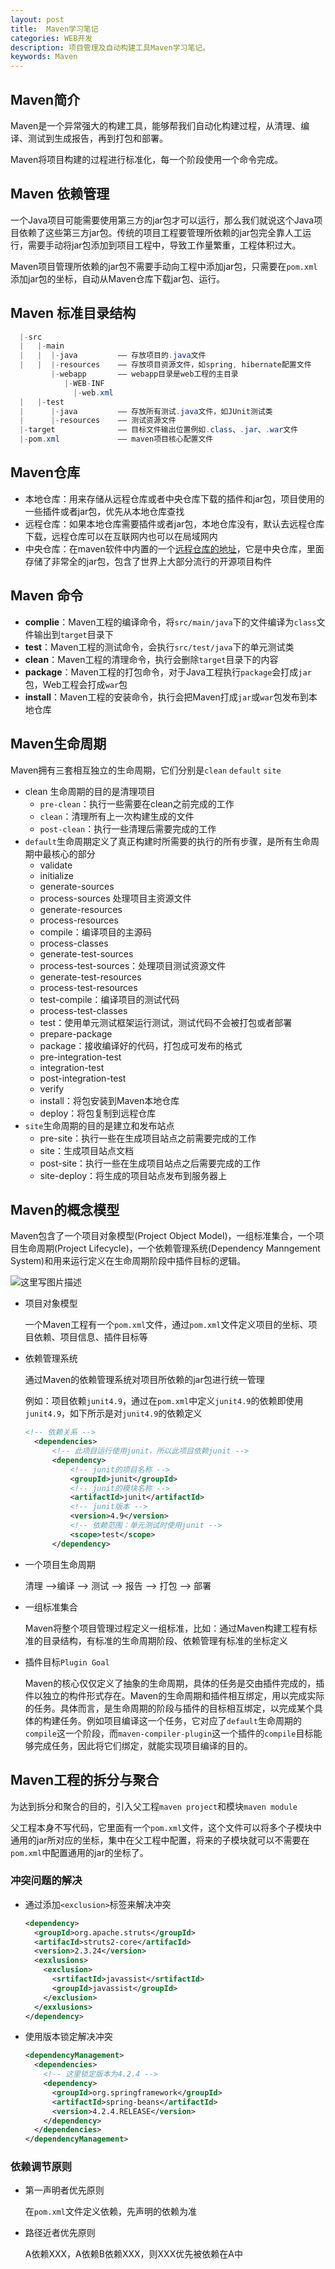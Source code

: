 ```yaml
---
layout: post
title:  Maven学习笔记
categories: WEB开发
description: 项目管理及自动构建工具Maven学习笔记。
keywords: Maven
---
```

## Maven简介

Maven是一个异常强大的构建工具，能够帮我们自动化构建过程，从清理、编译、测试到生成报告，再到打包和部署。

Maven将项目构建的过程进行标准化，每一个阶段使用一个命令完成。

## Maven 依赖管理

一个Java项目可能需要使用第三方的jar包才可以运行，那么我们就说这个Java项目依赖了这些第三方jar包。传统的项目工程要管理所依赖的jar包完全靠人工运行，需要手动将jar包添加到项目工程中，导致工作量繁重，工程体积过大。

Maven项目管理所依赖的jar包不需要手动向工程中添加jar包，只需要在`pom.xml`添加jar包的坐标，自动从Maven仓库下载jar包、运行。

## Maven 标准目录结构

```java
  |-src
  |   |-main
  |   |  |-java        	—— 存放项目的.java文件
  |   |  |-resources    —— 存放项目资源文件，如spring, hibernate配置文件
         |-webapp       —— webapp目录是web工程的主目录
            |-WEB-INF
              |-web.xml
  |   |-test
  |      |-java         —— 存放所有测试.java文件，如JUnit测试类
  |      |-resources    —— 测试资源文件
  |-target              —— 目标文件输出位置例如.class、.jar、.war文件
  |-pom.xml             —— maven项目核心配置文件
```

## Maven仓库

- 本地仓库：用来存储从远程仓库或者中央仓库下载的插件和jar包，项目使用的一些插件或者jar包，优先从本地仓库查找
- 远程仓库：如果本地仓库需要插件或者jar包，本地仓库没有，默认去远程仓库下载，远程仓库可以在互联网内也可以在局域网内
- 中央仓库：在maven软件中内置的一个[远程仓库的地址](http://repo1.maven.org/maven2)，它是中央仓库，里面存储了非常全的jar包，包含了世界上大部分流行的开源项目构件

## Maven 命令

- **complie**：Maven工程的编译命令，将`src/main/java`下的文件编译为`class`文件输出到`target`目录下
- **test**：Maven工程的测试命令，会执行`src/test/java`下的单元测试类
- **clean**：Maven工程的清理命令，执行会删除`target`目录下的内容
- **package**：Maven工程的打包命令，对于Java工程执行`package`会打成`jar`包，Web工程会打成`war`包
- **install**：Maven工程的安装命令，执行会把Maven打成`jar`或`war`包发布到本地仓库

## Maven生命周期

Maven拥有三套相互独立的生命周期，它们分别是`clean` `default` `site`

- clean 生命周期的目的是清理项目
  - `pre-clean`：执行一些需要在clean之前完成的工作
  - `clean`：清理所有上一次构建生成的文件
  - `post-clean`：执行一些清理后需要完成的工作
- `default`生命周期定义了真正构建时所需要的执行的所有步骤，是所有生命周期中最核心的部分
  - validate
  - initialize
  - generate-sources
  - process-sources 处理项目主资源文件
  - generate-resources
  - process-resources
  - compile：编译项目的主源码
  - process-classes
  - generate-test-sources
  - process-test-sources：处理项目测试资源文件
  - generate-test-resources
  - process-test-resources
  - test-compile：编译项目的测试代码
  - process-test-classes
  - test：使用单元测试框架运行测试，测试代码不会被打包或者部署
  - prepare-package
  - package：接收编译好的代码，打包成可发布的格式
  - pre-integration-test
  - integration-test
  - post-integration-test
  - verify
  - install：将包安装到Maven本地仓库
  - deploy：将包复制到远程仓库
- `site`生命周期的目的是建立和发布站点
  - pre-site：执行一些在生成项目站点之前需要完成的工作
  - site：生成项目站点文档
  - post-site：执行一些在生成项目站点之后需要完成的工作
  - site-deploy：将生成的项目站点发布到服务器上

## Maven的概念模型

Maven包含了一个项目对象模型(Project Object Model)，一组标准集合，一个项目生命周期(Project Lifecycle)，一个依赖管理系统(Dependency Manngement System)和用来运行定义在生命周期阶段中插件目标的逻辑。

![这里写图片描述](http://img.blog.csdn.net/20180307201202864?watermark/2/text/aHR0cDovL2Jsb2cuY3Nkbi5uZXQvYW5vbnltb3VzRw==/font/5a6L5L2T/fontsize/400/fill/I0JBQkFCMA==/dissolve/70)

- 项目对象模型

  一个Maven工程有一个`pom.xml`文件，通过`pom.xml`文件定义项目的坐标、项目依赖、项目信息、插件目标等

- 依赖管理系统

  通过Maven的依赖管理系统对项目所依赖的jar包进行统一管理

  例如：项目依赖`junit4.9`，通过在`pom.xml`中定义`junit4.9`的依赖即使用`junit4.9`，如下所示是对`junit4.9`的依赖定义

  ```xml
  <!-- 依赖关系 -->
  	<dependencies>
  		<!-- 此项目运行使用junit，所以此项目依赖junit -->
  		<dependency>
  			<!-- junit的项目名称 -->
  			<groupId>junit</groupId>
  			<!-- junit的模块名称 -->
  			<artifactId>junit</artifactId>
  			<!-- junit版本 -->
  			<version>4.9</version>
  			<!-- 依赖范围：单元测试时使用junit -->
  			<scope>test</scope>
  		</dependency>
  ```

- 一个项目生命周期

  清理 -->编译 --> 测试 --> 报告 --> 打包 --> 部署

- 一组标准集合

  Maven将整个项目管理过程定义一组标准，比如：通过Maven构建工程有标准的目录结构，有标准的生命周期阶段、依赖管理有标准的坐标定义

- 插件目标`Plugin Goal`

  Maven的核心仅仅定义了抽象的生命周期，具体的任务是交由插件完成的，插件以独立的构件形式存在。Maven的生命周期和插件相互绑定，用以完成实际的任务。具体而言，是生命周期的阶段与插件的目标相互绑定，以完成某个具体的构建任务。例如项目编译这一个任务，它对应了`default`生命周期的`compile`这一个阶段，而`maven-compiler-plugin`这一个插件的`compile`目标能够完成任务，因此将它们绑定，就能实现项目编译的目的。

## Maven工程的拆分与聚合

为达到拆分和聚合的目的，引入父工程`maven project`和模块`maven module`

父工程本身不写代码，它里面有一个`pom.xml`文件，这个文件可以将多个子模块中通用的jar所对应的坐标，集中在父工程中配置，将来的子模块就可以不需要在`pom.xml`中配置通用的jar的坐标了。

### 冲突问题的解决

- 通过添加`<exclusion>`标签来解决冲突

  ```xml
  <dependency>
    <groupId>org.apache.struts</groupId>
    <artifacId>struts2-core</artifacId>
    <version>2.3.24</version>
    <exxlusions>
      <exclusion>
        <srtifactId>javassist</srtifactId>
        <groupId>javassist</groupId>
      </exclusion>
    </exxlusions>
  </dependency>
  ```

- 使用版本锁定解决冲突

  ```xml
  <dependencyManagement>
    <dependencies>
      <!-- 这里锁定版本为4.2.4 -->
      <dependency>
        <groupId>org.springframework</groupId>
        <artifactId>spring-beans</artifactId>
        <version>4.2.4.RELEASE</version>
      </dependency>
    </dependencies>
  </dependencyManagement>
  ```

  

### 依赖调节原则

- 第一声明者优先原则

  在`pom.xml`文件定义依赖，先声明的依赖为准

- 路径近者优先原则

  A依赖XXX，A依赖B依赖XXX，则XXX优先被依赖在A中

